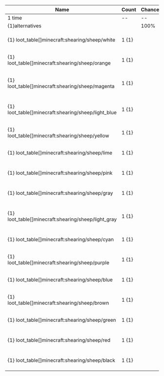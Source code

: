 | Name                                                | Count | Chance | Weight | Comment                       |
| --------------------------------------------------- | ----- | ------ | ------ | ----------------------------- |
| 1 time                                              |    -- |     -- |     -- |                               |
| {1}alternatives                                     |       |   100% |      1 |                               |
| {1} loot_table[]minecraft:shearing/sheep/white      | 1 {1} |        |        | is white, is not sheared      |
| {1} loot_table[]minecraft:shearing/sheep/orange     | 1 {1} |        |        | is orange, is not sheared     |
| {1} loot_table[]minecraft:shearing/sheep/magenta    | 1 {1} |        |        | is magenta, is not sheared    |
| {1} loot_table[]minecraft:shearing/sheep/light_blue | 1 {1} |        |        | is light_blue, is not sheared |
| {1} loot_table[]minecraft:shearing/sheep/yellow     | 1 {1} |        |        | is yellow, is not sheared     |
| {1} loot_table[]minecraft:shearing/sheep/lime       | 1 {1} |        |        | is lime, is not sheared       |
| {1} loot_table[]minecraft:shearing/sheep/pink       | 1 {1} |        |        | is pink, is not sheared       |
| {1} loot_table[]minecraft:shearing/sheep/gray       | 1 {1} |        |        | is gray, is not sheared       |
| {1} loot_table[]minecraft:shearing/sheep/light_gray | 1 {1} |        |        | is light_gray, is not sheared |
| {1} loot_table[]minecraft:shearing/sheep/cyan       | 1 {1} |        |        | is cyan, is not sheared       |
| {1} loot_table[]minecraft:shearing/sheep/purple     | 1 {1} |        |        | is purple, is not sheared     |
| {1} loot_table[]minecraft:shearing/sheep/blue       | 1 {1} |        |        | is blue, is not sheared       |
| {1} loot_table[]minecraft:shearing/sheep/brown      | 1 {1} |        |        | is brown, is not sheared      |
| {1} loot_table[]minecraft:shearing/sheep/green      | 1 {1} |        |        | is green, is not sheared      |
| {1} loot_table[]minecraft:shearing/sheep/red        | 1 {1} |        |        | is red, is not sheared        |
| {1} loot_table[]minecraft:shearing/sheep/black      | 1 {1} |        |        | is black, is not sheared      |
